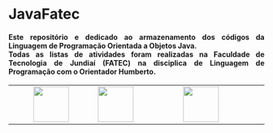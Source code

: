 # JavaFatec



<div class="box">


<h4 align="justify"> Este repositório e dedicado ao armazenamento dos códigos da Linguagem de Programação Orientada a Objetos Java.

<br>
Todas as listas de atividades foram realizadas na Faculdade de Tecnologia de Jundiaí (FATEC) na disciplica de Linguagem de Programação com o Orientador Humberto. </h4>



<table>
    <tr>
        <td border="0" width="300" align="center"> <img src="http://www.fatecjd.edu.br/pec/images/fatec-logo-completo.png" height="70"> </td>
        <td border="0" width="300"> <img src="https://bkpsitecpsnew.blob.core.windows.net/uploadsitecps/sites/1/2022/10/centro-paula-souza-logo.svg" height="70"> </td>
        <td border="0" width="300"> <img src="https://logodownload.org/wp-content/uploads/2015/12/governo-do-estado-de-sao-paulo-sp-logo.png" height="70"> </td>
    </tr>
</table>

</div>


